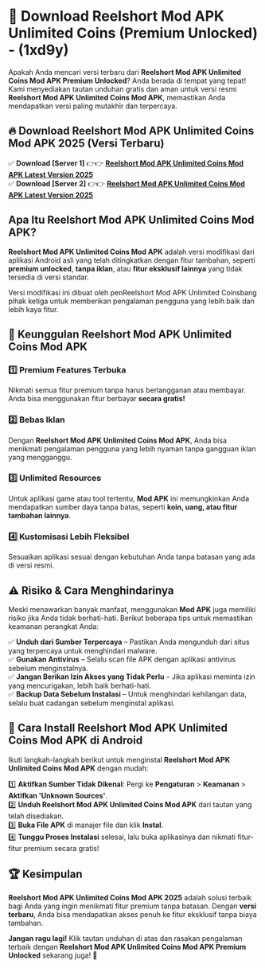 

# 🎯 Download Reelshort Mod APK Unlimited Coins (Premium Unlocked) -  (1xd9y) 

Apakah Anda mencari versi terbaru dari **Reelshort Mod APK Unlimited Coins Mod APK Premium Unlocked**? Anda berada di tempat yang tepat! Kami menyediakan tautan unduhan gratis dan aman untuk versi resmi **Reelshort Mod APK Unlimited Coins Mod APK**, memastikan Anda mendapatkan versi paling mutakhir dan terpercaya.

## 🔥 Download Reelshort Mod APK Unlimited Coins Mod APK 2025 (Versi Terbaru)

✅ **Download [Server 1]** 👉👉 [**Reelshort Mod APK Unlimited Coins Mod APK Latest Version 2025**](https://apkcomod.com?title=Reelshort_Mod_APK_Unlimited_Coins)  
✅ **Download [Server 2]** 👉👉 [**Reelshort Mod APK Unlimited Coins Mod APK Latest Version 2025**](https://apkcomod.com?title=Reelshort_Mod_APK_Unlimited_Coins)  

## Apa Itu Reelshort Mod APK Unlimited Coins Mod APK?

**Reelshort Mod APK Unlimited Coins Mod APK** adalah versi modifikasi dari aplikasi Android asli yang telah ditingkatkan dengan fitur tambahan, seperti **premium unlocked**, **tanpa iklan**, atau **fitur eksklusif lainnya** yang tidak tersedia di versi standar.

Versi modifikasi ini dibuat oleh penReelshort Mod APK Unlimited Coinsbang pihak ketiga untuk memberikan pengalaman pengguna yang lebih baik dan lebih kaya fitur.

## 🎯 Keunggulan Reelshort Mod APK Unlimited Coins Mod APK

### 1️⃣ Premium Features Terbuka
Nikmati semua fitur premium tanpa harus berlangganan atau membayar. Anda bisa menggunakan fitur berbayar **secara gratis!**

### 2️⃣ Bebas Iklan
Dengan **Reelshort Mod APK Unlimited Coins Mod APK**, Anda bisa menikmati pengalaman pengguna yang lebih nyaman tanpa gangguan iklan yang mengganggu.

### 3️⃣ Unlimited Resources
Untuk aplikasi game atau tool tertentu, **Mod APK** ini memungkinkan Anda mendapatkan sumber daya tanpa batas, seperti **koin, uang, atau fitur tambahan lainnya**.

### 4️⃣ Kustomisasi Lebih Fleksibel
Sesuaikan aplikasi sesuai dengan kebutuhan Anda tanpa batasan yang ada di versi resmi.

## ⚠️ Risiko & Cara Menghindarinya

Meski menawarkan banyak manfaat, menggunakan **Mod APK** juga memiliki risiko jika Anda tidak berhati-hati. Berikut beberapa tips untuk memastikan keamanan perangkat Anda:

✅ **Unduh dari Sumber Terpercaya** – Pastikan Anda mengunduh dari situs yang terpercaya untuk menghindari malware.  
✅ **Gunakan Antivirus** – Selalu scan file APK dengan aplikasi antivirus sebelum menginstalnya.  
✅ **Jangan Berikan Izin Akses yang Tidak Perlu** – Jika aplikasi meminta izin yang mencurigakan, lebih baik berhati-hati.  
✅ **Backup Data Sebelum Instalasi** – Untuk menghindari kehilangan data, selalu buat cadangan sebelum menginstal aplikasi.

## 📌 Cara Install Reelshort Mod APK Unlimited Coins Mod APK di Android

Ikuti langkah-langkah berikut untuk menginstal **Reelshort Mod APK Unlimited Coins Mod APK** dengan mudah:

1️⃣ **Aktifkan Sumber Tidak Dikenal**: Pergi ke **Pengaturan** > **Keamanan** > **Aktifkan 'Unknown Sources'**.  
2️⃣ **Unduh Reelshort Mod APK Unlimited Coins Mod APK** dari tautan yang telah disediakan.  
3️⃣ **Buka File APK** di manajer file dan klik **Instal**.  
4️⃣ **Tunggu Proses Instalasi** selesai, lalu buka aplikasinya dan nikmati fitur-fitur premium secara gratis!

## 🏆 Kesimpulan

**Reelshort Mod APK Unlimited Coins Mod APK 2025** adalah solusi terbaik bagi Anda yang ingin menikmati fitur premium tanpa batasan. Dengan **versi terbaru**, Anda bisa mendapatkan akses penuh ke fitur eksklusif tanpa biaya tambahan.

**Jangan ragu lagi!** Klik tautan unduhan di atas dan rasakan pengalaman terbaik dengan **Reelshort Mod APK Unlimited Coins Mod APK Premium Unlocked** sekarang juga! 🚀

